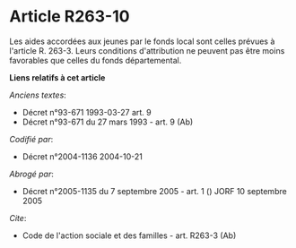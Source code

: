 # Article R263-10

Les aides accordées aux jeunes par le fonds local sont celles prévues à l'article R. 263-3. Leurs conditions d'attribution ne
peuvent pas être moins favorables que celles du fonds départemental.

**Liens relatifs à cet article**

_Anciens textes_:

  - Décret n°93-671 1993-03-27 art. 9
  - Décret n°93-671 du 27 mars 1993 - art. 9 (Ab)

_Codifié par_:

  - Décret n°2004-1136 2004-10-21

_Abrogé par_:

  - Décret n°2005-1135 du 7 septembre 2005 - art. 1 () JORF 10 septembre 2005

_Cite_:

  - Code de l'action sociale et des familles - art. R263-3 (Ab)
